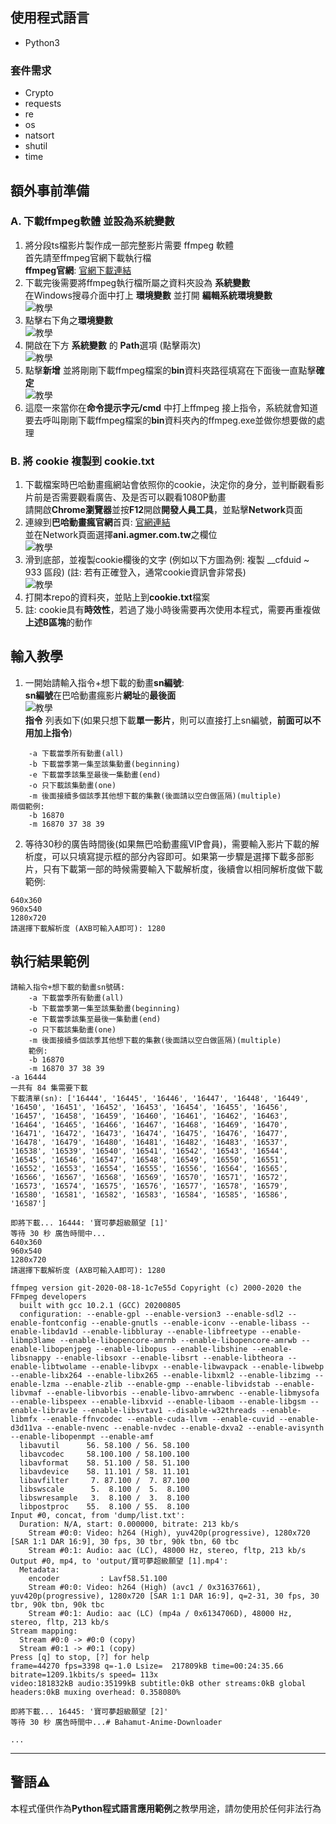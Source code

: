 ## 使用程式語言
- Python3

### 套件需求
- Crypto
- requests
- re
- os
- natsort
- shutil
- time

## 額外事前準備
### A. 下載ffmpeg軟體 並設為系統變數
1. 將分段ts檔影片製作成一部完整影片需要 ffmpeg 軟體  
首先請至ffmpeg官網下載執行檔  
**ffmpeg官網**: [官網下載連結](https://ffmpeg.org/download.html#build-windows)
2. 下載完後需要將ffmpeg執行檔所屬之資料夾設為 **系統變數**  
在Windows搜尋介面中打上 **環境變數** 並打開 **編輯系統環境變數**  
 ![教學](https://i.imgur.com/O6KZ9IX.png)
3. 點擊右下角之**環境變數**  
 ![教學](https://i.imgur.com/ps8K521.png)
4. 開啟在下方 **系統變數** 的 **Path**選項 (點擊兩次)  
![教學](https://i.imgur.com/Ap1018Y.png)
5. 點擊**新增** 並將剛剛下載ffmpeg檔案的**bin**資料夾路徑填寫在下面後一直點擊**確定**  
![教學](https://i.imgur.com/fkJjVoY.png)
6. 這麼一來當你在**命令提示字元/cmd** 中打上ffmpeg 接上指令，系統就會知道要去呼叫剛剛下載ffmpeg檔案的**bin**資料夾內的ffmpeg.exe並做你想要做的處理
### B. 將 cookie 複製到 cookie.txt
1. 下載檔案時巴哈動畫瘋網站會依照你的cookie，決定你的身分，並判斷觀看影片前是否需要觀看廣告、及是否可以觀看1080P動畫  
請開啟**Chrome瀏覽器**並按**F12**開啟**開發人員工具**，並點擊**Network**頁面
2. 連線到**巴哈動畫瘋官網**首頁: [官網連結](https://ani.gamer.com.tw/)  
並在Network頁面選擇**ani.agmer.com.tw**之欄位  
![教學](https://i.imgur.com/lm85wlR.png)
3. 滑到底部，並複製cookie欄後的文字 (例如以下方圖為例: 複製 __cfduid ~ 933 區段) 
(註: 若有正確登入，通常cookie資訊會非常長)  
![教學](https://i.imgur.com/6U6Me31.png)
4. 打開本repo的資料夾，並貼上到**cookie.txt**檔案
5. 註: cookie具有**時效性**，若過了幾小時後需要再次使用本程式，需要再重複做**上述B區塊**的動作

## 輸入教學
1. 一開始請輸入指令+想下載的動畫**sn編號**:  
**sn編號**在巴哈動畫瘋影片**網址**的**最後面**  
![教學](https://imgur.com/D8kAY8M.png)  
**指令** 列表如下(如果只想下載**單一影片**，則可以直接打上sn編號，**前面可以不用加上指令**)  
```no-highlight
    -a 下載當季所有動畫(all)
    -b 下載當季第一集至該集動畫(beginning)
    -e 下載當季該集至最後一集動畫(end)
    -o 只下載該集動畫(one)
    -m 後面接續多個該季其他想下載的集數(後面請以空白做區隔)(multiple)
兩個範例:
    -b 16870
    -m 16870 37 38 39
```   
2. 等待30秒的廣告時間後(如果無巴哈動畫瘋VIP會員)，需要輸入影片下載的解析度，可以只填寫提示框的部分內容即可。如果第一步驟是選擇下載多部影片，只有下載第一部的時候需要輸入下載解析度，後續會以相同解析度做下載  
範例: 
```no-highlight
640x360
960x540
1280x720
請選擇下載解析度 (AXB可輸入A即可): 1280
```   

## 執行結果範例
```no-highlight
請輸入指令+想下載的動畫sn號碼:
    -a 下載當季所有動畫(all)
    -b 下載當季第一集至該集動畫(beginning)
    -e 下載當季該集至最後一集動畫(end)
    -o 只下載該集動畫(one)
    -m 後面接續多個該季其他想下載的集數(後面請以空白做區隔)(multiple)
    範例:
    -b 16870
    -m 16870 37 38 39
-a 16444
一共有 84 集需要下載
下載清單(sn): ['16444', '16445', '16446', '16447', '16448', '16449', '16450', '16451', '16452', '16453', '16454', '16455', '16456', '16457', '16458', '16459', '16460', '16461', '16462', '16463', '16464', '16465', '16466', '16467', '16468', '16469', '16470', '16471', '16472', '16473', '16474', '16475', '16476', '16477', '16478', '16479', '16480', '16481', '16482', '16483', '16537', '16538', '16539', '16540', '16541', '16542', '16543', '16544', '16545', '16546', '16547', '16548', '16549', '16550', '16551', '16552', '16553', '16554', '16555', '16556', '16564', '16565', '16566', '16567', '16568', '16569', '16570', '16571', '16572', '16573', '16574', '16575', '16576', '16577', '16578', '16579', '16580', '16581', '16582', '16583', '16584', '16585', '16586', '16587']

即將下載... 16444: '寶可夢超級願望 [1]'
等待 30 秒 廣告時間中...
640x360
960x540
1280x720
請選擇下載解析度 (AXB可輸入A即可): 1280

ffmpeg version git-2020-08-18-1c7e55d Copyright (c) 2000-2020 the FFmpeg developers
  built with gcc 10.2.1 (GCC) 20200805
  configuration: --enable-gpl --enable-version3 --enable-sdl2 --enable-fontconfig --enable-gnutls --enable-iconv --enable-libass --enable-libdav1d --enable-libbluray --enable-libfreetype --enable-libmp3lame --enable-libopencore-amrnb --enable-libopencore-amrwb --enable-libopenjpeg --enable-libopus --enable-libshine --enable-libsnappy --enable-libsoxr --enable-libsrt --enable-libtheora --enable-libtwolame --enable-libvpx --enable-libwavpack --enable-libwebp --enable-libx264 --enable-libx265 --enable-libxml2 --enable-libzimg --enable-lzma --enable-zlib --enable-gmp --enable-libvidstab --enable-libvmaf --enable-libvorbis --enable-libvo-amrwbenc --enable-libmysofa --enable-libspeex --enable-libxvid --enable-libaom --enable-libgsm --enable-librav1e --enable-libsvtav1 --disable-w32threads --enable-libmfx --enable-ffnvcodec --enable-cuda-llvm --enable-cuvid --enable-d3d11va --enable-nvenc --enable-nvdec --enable-dxva2 --enable-avisynth --enable-libopenmpt --enable-amf
  libavutil      56. 58.100 / 56. 58.100
  libavcodec     58.100.100 / 58.100.100
  libavformat    58. 51.100 / 58. 51.100
  libavdevice    58. 11.101 / 58. 11.101
  libavfilter     7. 87.100 /  7. 87.100
  libswscale      5.  8.100 /  5.  8.100
  libswresample   3.  8.100 /  3.  8.100
  libpostproc    55.  8.100 / 55.  8.100
Input #0, concat, from 'dump/list.txt':
  Duration: N/A, start: 0.000000, bitrate: 213 kb/s
    Stream #0:0: Video: h264 (High), yuv420p(progressive), 1280x720 [SAR 1:1 DAR 16:9], 30 fps, 30 tbr, 90k tbn, 60 tbc
    Stream #0:1: Audio: aac (LC), 48000 Hz, stereo, fltp, 213 kb/s
Output #0, mp4, to 'output/寶可夢超級願望 [1].mp4':
  Metadata:
    encoder         : Lavf58.51.100
    Stream #0:0: Video: h264 (High) (avc1 / 0x31637661), yuv420p(progressive), 1280x720 [SAR 1:1 DAR 16:9], q=2-31, 30 fps, 30 tbr, 90k tbn, 90k tbc
    Stream #0:1: Audio: aac (LC) (mp4a / 0x6134706D), 48000 Hz, stereo, fltp, 213 kb/s
Stream mapping:
  Stream #0:0 -> #0:0 (copy)
  Stream #0:1 -> #0:1 (copy)
Press [q] to stop, [?] for help
frame=44270 fps=3398 q=-1.0 Lsize=  217809kB time=00:24:35.66 bitrate=1209.1kbits/s speed= 113x
video:181832kB audio:35199kB subtitle:0kB other streams:0kB global headers:0kB muxing overhead: 0.358080%

即將下載... 16445: '寶可夢超級願望 [2]'
等待 30 秒 廣告時間中...# Bahamut-Anime-Downloader

...
```

---

## 警語⚠️
本程式僅供作為**Python程式語言應用範例**之教學用途，請勿使用於任何非法行為
